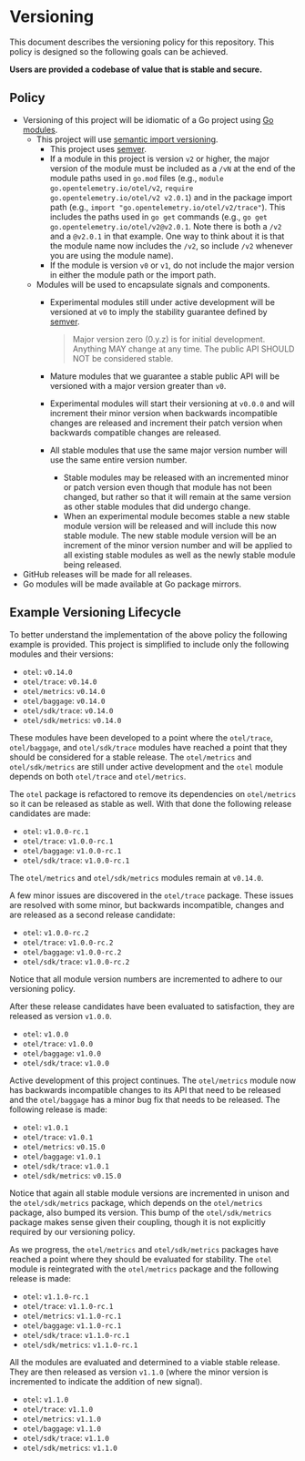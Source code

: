 # Versioning

This document describes the versioning policy for this repository. This policy
is designed so the following goals can be achieved.

**Users are provided a codebase of value that is stable and secure.**

## Policy

* Versioning of this project will be idiomatic of a Go project using [Go
  modules](https://github.com/golang/go/wiki/Modules).
  * This project will use [semantic import
    versioning](https://github.com/golang/go/wiki/Modules#semantic-import-versioning).
    * This project uses [semver](https://semver.org/spec/v2.0.0.html).
    * If a module in this project is version `v2` or higher, the major
      version of the module must be included as a `/vN` at the end of the
      module paths used in `go.mod` files (e.g., `module
      go.opentelemetry.io/otel/v2`, `require go.opentelemetry.io/otel/v2
      v2.0.1`) and in the package import path (e.g., `import
      "go.opentelemetry.io/otel/v2/trace"`). This includes the paths used in
      `go get` commands (e.g., `go get go.opentelemetry.io/otel/v2@v2.0.1`.
      Note there is both a `/v2` and a `@v2.0.1` in that example. One way to
      think about it is that the module name now includes the `/v2`, so include
      `/v2` whenever you are using the module name).
    * If the module is version `v0` or `v1`, do not include the major version
      in either the module path or the import path.
  * Modules will be used to encapsulate signals and components.
    * Experimental modules still under active development will be versioned at
      `v0` to imply the stability guarantee defined by
      [semver](https://semver.org/spec/v2.0.0.html#spec-item-4).

      > Major version zero (0.y.z) is for initial development. Anything MAY
      > change at any time. The public API SHOULD NOT be considered stable.

    * Mature modules that we guarantee a stable public API will be versioned
      with a major version greater than `v0`.
    * Experimental modules will start their versioning at `v0.0.0` and will
      increment their minor version when backwards incompatible changes are
      released and increment their patch version when backwards compatible
      changes are released.
    * All stable modules that use the same major version number will use the
      same entire version number.
      * Stable modules may be released with an incremented minor or patch
        version even though that module has not been changed, but rather so
        that it will remain at the same version as other stable modules that
        did undergo change.
      * When an experimental module becomes stable a new stable module version
        will be released and will include this now stable module. The new
        stable module version will be an increment of the minor version number
        and will be applied to all existing stable modules as well as the newly
        stable module being released.
* GitHub releases will be made for all releases.
* Go modules will be made available at Go package mirrors.

## Example Versioning Lifecycle

To better understand the implementation of the above policy the following
example is provided. This project is simplified to include only the following
modules and their versions:

* `otel`: `v0.14.0`
* `otel/trace`: `v0.14.0`
* `otel/metrics`: `v0.14.0`
* `otel/baggage`: `v0.14.0`
* `otel/sdk/trace`: `v0.14.0`
* `otel/sdk/metrics`: `v0.14.0`

These modules have been developed to a point where the `otel/trace`,
`otel/baggage`, and `otel/sdk/trace` modules have reached a point that they
should be considered for a stable release. The `otel/metrics` and
`otel/sdk/metrics` are still under active development and the `otel` module
depends on both `otel/trace` and `otel/metrics`.

The `otel` package is refactored to remove its dependencies on `otel/metrics`
so it can be released as stable as well. With that done the following release
candidates are made:

* `otel`: `v1.0.0-rc.1`
* `otel/trace`: `v1.0.0-rc.1`
* `otel/baggage`: `v1.0.0-rc.1`
* `otel/sdk/trace`: `v1.0.0-rc.1`

The `otel/metrics` and `otel/sdk/metrics` modules remain at `v0.14.0`.

A few minor issues are discovered in the `otel/trace` package. These issues are
resolved with some minor, but backwards incompatible, changes and are released
as a second release candidate:

* `otel`: `v1.0.0-rc.2`
* `otel/trace`: `v1.0.0-rc.2`
* `otel/baggage`: `v1.0.0-rc.2`
* `otel/sdk/trace`: `v1.0.0-rc.2`

Notice that all module version numbers are incremented to adhere to our
versioning policy.

After these release candidates have been evaluated to satisfaction, they are
released as version `v1.0.0`.

* `otel`: `v1.0.0`
* `otel/trace`: `v1.0.0`
* `otel/baggage`: `v1.0.0`
* `otel/sdk/trace`: `v1.0.0`

Active development of this project continues. The `otel/metrics` module now has
backwards incompatible changes to its API that need to be released and the
`otel/baggage` has a minor bug fix that needs to be released. The following
release is made:

* `otel`: `v1.0.1`
* `otel/trace`: `v1.0.1`
* `otel/metrics`: `v0.15.0`
* `otel/baggage`: `v1.0.1`
* `otel/sdk/trace`: `v1.0.1`
* `otel/sdk/metrics`: `v0.15.0`

Notice that again all stable module versions are incremented in unison and the
`otel/sdk/metrics` package, which depends on the `otel/metrics` package, also
bumped its version. This bump of the `otel/sdk/metrics` package makes sense
given their coupling, though it is not explicitly required by our versioning
policy.

As we progress, the `otel/metrics` and `otel/sdk/metrics` packages have reached
a point where they should be evaluated for stability. The `otel` module is
reintegrated with the `otel/metrics` package and the following release is made:

* `otel`: `v1.1.0-rc.1`
* `otel/trace`: `v1.1.0-rc.1`
* `otel/metrics`: `v1.1.0-rc.1`
* `otel/baggage`: `v1.1.0-rc.1`
* `otel/sdk/trace`: `v1.1.0-rc.1`
* `otel/sdk/metrics`: `v1.1.0-rc.1`

All the modules are evaluated and determined to a viable stable release. They
are then released as version `v1.1.0` (where the minor version is incremented
to indicate the addition of new signal).

* `otel`: `v1.1.0`
* `otel/trace`: `v1.1.0`
* `otel/metrics`: `v1.1.0`
* `otel/baggage`: `v1.1.0`
* `otel/sdk/trace`: `v1.1.0`
* `otel/sdk/metrics`: `v1.1.0`
